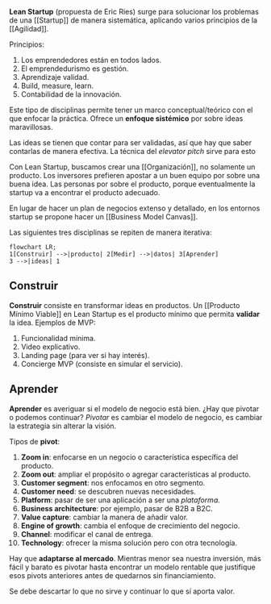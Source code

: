 **Lean Startup** (propuesta de Eric Ries) surge para solucionar los problemas de una [[Startup]] de manera sistemática, aplicando varios principios de la [[Agilidad]].

Principios:

1. Los emprendedores están en todos lados.
2. El emprendedurismo es gestión.
3. Aprendizaje validad.
4. Build, measure, learn.
5. Contabilidad de la innovación.

Este tipo de disciplinas permite tener un marco conceptual/teórico con el que enfocar la práctica. Ofrece un **enfoque sistémico** por sobre ideas maravillosas.

Las ideas se tienen que contar para ser validadas, así que hay que saber contarlas de manera efectiva. La técnica del *elevator pitch* sirve para esto

Con Lean Startup, buscamos crear una [[Organización]], no solamente un producto. Los inversores prefieren apostar a un buen equipo por sobre una buena idea. Las personas por sobre el producto, porque eventualmente la startup va a encontrar el producto adecuado.

En lugar de hacer un plan de negocios extenso y detallado, en los entornos startup se propone hacer un [[Business Model Canvas]].

Las siguientes tres disciplinas se repiten de manera iterativa:

```mermaid
flowchart LR;
1[Construir] -->|producto| 2[Medir] -->|datos| 3[Aprender]
3 -->|ideas| 1
```

## Construir

**Construir** consiste en transformar ideas en productos. Un [[Producto Mínimo Viable]] en Lean Startup es el producto mínimo que permita **validar** la idea. Ejemplos de MVP:

1. Funcionalidad mínima.
2. Video explicativo.
3. Landing page (para ver si hay interés).
4. Concierge MVP (consiste en simular el servicio).

## Aprender

**Aprender** es averiguar si el modelo de negocio está bien. ¿Hay que pivotar o podemos continuar? *Pivotar* es cambiar el modelo de negocio, es cambiar la estrategia sin alterar la visión.

Tipos de **pivot**:

1. **Zoom in**: enfocarse en un negocio o característica específica del producto.
2. **Zoom out**: ampliar el propósito o agregar características al producto.
3. **Customer segment**: nos enfocamos en otro segmento.
4. **Customer need**: se descubren nuevas necesidades.
5. **Platform**: pasar de ser una aplicación a ser una *plataforma*.
6. **Business architecture**: por ejemplo, pasar de B2B a B2C.
7. **Value capture**: cambiar la manera de añadir valor.
8. **Engine of growth**: cambia el enfoque de crecimiento del negocio.
9. **Channel**: modificar el canal de entrega.
10. **Technology**: ofrecer la misma solución pero con otra tecnología.

Hay que **adaptarse al mercado**. Mientras menor sea nuestra inversión, más fácil y barato es pivotar hasta encontrar un modelo rentable que justifique esos pivots anteriores antes de quedarnos sin financiamiento.

Se debe descartar lo que no sirve y continuar lo que sí aporta valor.

